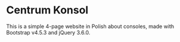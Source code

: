 # Centrum Konsol
This is a simple 4-page website in Polish about consoles, made with Bootstrap v4.5.3 and jQuery 3.6.0.
